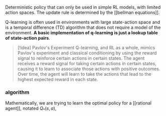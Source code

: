 Deterministic policy that can only be used in simple RL models, with limited action spaces. The update rule is determined by the [[bellman equations]].

Q-learning is often used in environments with large state-action space and is a temporal difference (TD) algorithm that does not require a model of the environment. **A basic implementation of q-learning is just a lookup table of state-action pairs**.

>[!idea] Pavlov's Experiment
>Q-learning, and RL as a whole, mimics Pavlov's experiment and classical conditioning by using the reward signal to reinforce certain actions in certain states. The agent receives a reward signal for taking certain actions in certain states, causing it to learn to associate those actions with positive outcomes. Over time, the agent will learn to take the actions that lead to the highest expected reward in each state.


### algorithm
Mathematically, we are trying to learn the optimal policy for a [[rational agent]], notated $Q_*(s, a)$, 